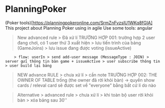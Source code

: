 # PlanningPoker
(Poker tools)[https://planningpokeronline.com/SrmZnFvzslU1WKq8fGIA]
This project about Planning Poker using in agile
Use some tools: angular

> New advanced rule > Đã xử lí
TRƯỜNG HỢP 001: trường hợp 2 user đang chơi, có 1 user thứ 3 xuất hiện
	> lưu tiến trình của bảng (GameJoins)
	> lưu issue đang được voting (issueActive)

		> flow: userIn > send add-user message (MessageType : JOIN) > server gửi thông tin bàn game + issueActive > user subscribe thông tin > user build lại bảng   


 > NEW advance RULE > chưa xử lí > cần note
 TRƯỜNG HỢP 002:  THE OWNER OF TABLE trống (the owner đã rời khỏi bàn)
 -> quyền show cards / releval card sẽ được set về "everyone" bằng bất cứ lí do nào


> Alternative > advanced rule > chưa xử lí
	> khi toàn bộ user rời khỏi bàn > xóa bảng sau 30''
